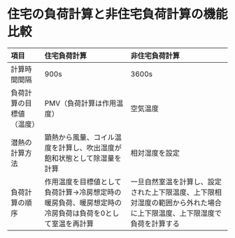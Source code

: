 # 住宅の負荷計算と非住宅負荷計算の機能比較


|項目|住宅負荷計算|非住宅負荷計算|
|:--|:--|:--|
|計算時間間隔|900s|3600s|
|負荷計算の目標値（温度）|PMV（負荷計算は作用温度）|空気温度|
|潜熱の計算方法|顕熱から風量、コイル温度を計算し、吹出湿度が飽和状態として除湿量を計算|相対湿度を設定|
|負荷計算の順序|作用温度を目標値として負荷計算→冷房想定時の暖房負荷、暖房想定時の冷房負荷は負荷を0として室温を再計算|一旦自然室温を計算し、設定された上下限温度、上下限相対湿度の範囲から外れた場合に上下限温度、上下限湿度で負荷を計算する|
